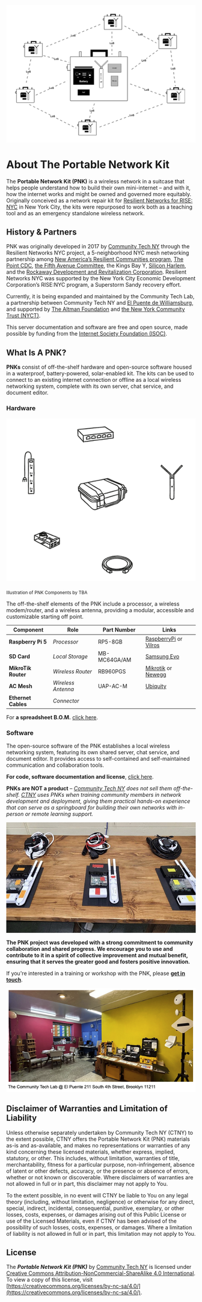 
![Image of a PNK Kit at the Lab.](assets/PNKs.png)

# **About The Portable Network Kit**

The **Portable Network Kit (PNK)** is a wireless network in a suitcase that helps people understand how to build their own mini-internet – and with it, how the internet works and might be owned and governed more equitably. Originally conceived as a network repair kit for [Resilient Networks for RISE: NYC](https://www.newamerica.org/resilient-communities/flexible-future-ready-networks/rise-nyc/) in New York City, the kits were repurposed to work both as a teaching tool and as an emergency standalone wireless network. 

## **History & Partners**

PNK was originally developed in 2017 by [Community Tech NY](https://www.communitytechny.org/) through the Resilient Networks NYC project, a 5-neighborhood NYC mesh networking partnership among [New America’s Resilient Communities program](https://www.newamerica.org/resilient-communities/), [The Point CDC](https://www.thepoint.org/), [the Fifth Avenue Committee](https://hcr.ny.gov/location/fifth-avenue-committee-inc), the Kings Bay Y, [Silicon Harlem](https://siliconharlem.com/), and the [Rockaway Development and Revitalization Corporation](https://www.rdrc.org/). Resilient Networks NYC was supported by the New York City Economic Development Corporation’s RISE:NYC program, a Superstorm Sandy recovery effort. 

Currently, it is being expanded and maintained by the Community Tech Lab, a partnership between Community Tech NY and [El Puente de Williamsburg](https://www.elpuente.org/), and supported by [The Altman Foundation](https://www.altmanfoundation.org/) and [the New York Community Trust (NYCT)](https://thenytrust.org/).

This server documentation and software are free and open source, made possible by funding from the [Internet Society Foundation (ISOC)](https://www.internetsociety.org/).

## **What Is A PNK?**

**PNKs** consist of off-the-shelf hardware and open-source software housed in a waterproof, battery-powered, solar-enabled kit. The kits can be used to connect to an existing internet connection or offline as a local wireless networking system, complete with its own server, chat service, and document editor. 

### **Hardware**

![Illustration by XXX.](assets/pnk-components.png)

<sub> Illustration of PNK Components by TBA </sub>

The off-the-shelf elements of the PNK include a processor, a wireless modem/router, and a wireless antenna, providing a modular, accessible and customizable starting off point.


| Component  | Role | Part Number | Links | 
| ------------- | ------------- | ------------- | ------------- |
| **Raspberry Pi 5**  | _Processor_ | RP5-8GB | [RaspberryPi](https://www.raspberrypi.com/products/raspberry-pi-5/) or [Vilros](https://vilros.com/collections/raspberry-pi-5/products/raspberry-pi-5?variant=40082990399582)  |
| **SD Card**  | _Local Storage_| MB-MC64GA/AM  | [Samsung Evo](https://www.samsung.com/us/computing/memory-storage/memory-cards/evo-plus-microsdxc-memory-card-64gb-mb-mc64ha-am/)  |
| **MikroTik Router**  | _Wireless Router_ | RB960PGS  | [Mikrotik](https://mikrotik.com/product/RB960PGS) or [Newegg](https://www.newegg.com/p/0XK-000J-00040)  |  
| **AC Mesh**  | _Wireless Antenna_ | UAP-AC-M  | [Ubiquity](https://store.ui.com/us/en/collections/unifi-wifi-outdoor-long-range/products/uap-ac-mesh) | 
| **Ethernet Cables** | _Connector_ | | |



For **a spreadsheet B.O.M.** [click here](https://docs.google.com/spreadsheets/d/1eakXmEV1p509UbTNdT2-7seFS0PiE2jJiWioWvAZDfM/edit?gid=0#gid=0). 

### **Software**
The open-source software of the PNK establishes a local wireless networking system, featuring its own shared server, chat service, and document editor. It provides access to self-contained and self-maintained communication and collaboration tools.

**For code, software documentation and license**, [click here](https://github.com/Community-Tech-Lab/PNK-Software). 

**PNKs are NOT a product** – _[Community Tech NY](https://www.communitytechny.org/) does not sell them off-the-shelf. [CTNY](https://www.communitytechny.org/) uses PNKs when training community members in network development and deployment, giving them practical hands-on experience that can serve as a springboard for building their own networks with in-person or remote learning support._

![Photos of PNK for education.](assets/2465b59d3d3fa0a47454f6755971c1c3.jpeg)

**The PNK project was developed with a strong commitment to community collaboration and shared progress. We encourage you to use and contribute to it in a spirit of collective improvement and mutual benefit, ensuring that it serves the greater good and fosters positive innovation.**

If you're interested in a training or workshop with the PNK, please **[get in touch](https://docs.google.com/forms/d/e/1FAIpQLSeaSGgodyQXhLplaR_w3bcliHZtsk8GAK5E5mqxCkI6_oVRzw/viewform?usp=sf_link)**.

![Photos of The Community Tech Lab at El Puente.](assets/commtechlab.png)


## **Disclaimer of Warranties and Limitation of Liability**

Unless otherwise separately undertaken by Community Tech NY (CTNY) to the extent possible, CTNY offers the Portable Network Kit (PNK) materials as-is and as-available, and makes no representations or warranties of any kind concerning these licensed materials, whether express, implied, statutory, or other. This includes, without limitation, warranties of title, merchantability, fitness for a particular purpose, non-infringement, absence of latent or other defects, accuracy, or the presence or absence of errors, whether or not known or discoverable. Where disclaimers of warranties are not allowed in full or in part, this disclaimer may not apply to You.

To the extent possible, in no event will CTNY be liable to You on any legal theory (including, without limitation, negligence) or otherwise for any direct, special, indirect, incidental, consequential, punitive, exemplary, or other losses, costs, expenses, or damages arising out of this Public License or use of the Licensed Materials, even if CTNY has been advised of the possibility of such losses, costs, expenses, or damages. Where a limitation of liability is not allowed in full or in part, this limitation may not apply to You.

## **License**

The ***Portable Network Kit (PNK)*** by [Community Tech NY](https://www.communitytechny.org/) is licensed under [Creative Commons Attribution-NonCommercial-ShareAlike 4.0 International](https://creativecommons.org/licenses/by-nc-sa/4.0/). To view a copy of this license, visit [https://creativecommons.org/licenses/by-nc-sa/4.0/](https://creativecommons.org/licenses/by-nc-sa/4.0/).



